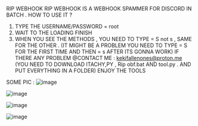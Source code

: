 RIP WEBHOOK
RIP WEBHOOK IS A WEBHOOK SPAMMER FOR DISCORD IN BATCH .
HOW TO USE IT ?
1. TYPE THE USERNAME/PASSWORD = root
2. WAIT TO THE LOADING FINISH 
3. WHEN YOU SEE THE METHODS , YOU NEED TO TYPE = S not s , SAME FOR THE OTHER . (IT MIGHT BE A PROBLEM YOU NEED TO TYPE = S   FOR THE FIRST TIME AND THEN = s     AFTER ITS GONNA WORK)
IF THERE ANY PROBLEM @CONTACT ME : kekifallenones@proton.me
(YOU NEED TO DOWNLOAD ITACHY,PY , Rip obf.bat AND tool.py . AND PUT EVERYTHING IN A FOLDER)
ENJOY THE TOOLS

SOME PIC : ![image](https://github.com/user-attachments/assets/40b06097-fa8c-40e1-a690-8315138b939d)

![image](https://github.com/user-attachments/assets/120c94ec-cabd-4eee-aa9a-080821f1756e)

![image](https://github.com/user-attachments/assets/084b86ce-be7d-407b-ac63-d5bcd2d9fe63)

![image](https://github.com/user-attachments/assets/a1cc69db-04e0-4bea-8114-d44d2d8f3ad2)
